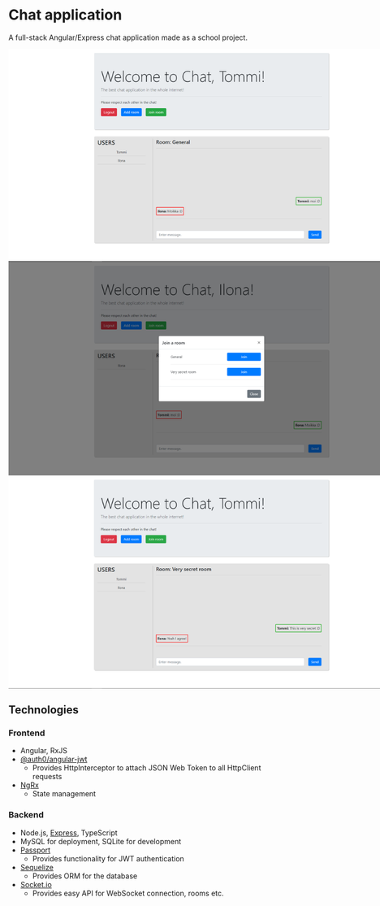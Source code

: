 # Chat application

A full-stack Angular/Express chat application made as a school project.

<div style="display: flex; width: 1280px; flex-wrap: wrap;">
  <img src="./doc/chat_app_1.png" alt="Image of the chat" width="800px"/>
  <img src="./doc/chat_app_2.png" alt="Image of selecting a room" width="800px"/>
  <img src="./doc/chat_app_3.png" alt="Image of the chat in a room" width="800px"/>
</div>

## Technologies
### Frontend
- Angular, RxJS
- [@auth0/angular-jwt](https://www.npmjs.com/package/@auth0/angular-jwt)
  - Provides HttpInterceptor to attach JSON Web Token to all HttpClient requests
- [NgRx](https://ngrx.io/)
  - State management

### Backend
- Node.js, [Express](https://expressjs.com/), TypeScript
- MySQL for deployment, SQLite for development
- [Passport](https://www.passportjs.org/)
  - Provides functionality for JWT authentication
- [Sequelize](https://sequelize.org/)
  - Provides ORM for the database
- [Socket.io](https://socket.io/)
  - Provides easy API for WebSocket connection, rooms etc.
